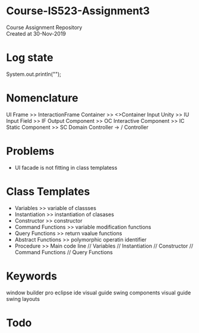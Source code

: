 # Course-IS523-Assignment3
Course Assignment Repository  
Created at 30-Nov-2019

# Log state
System.out.println("");

# Nomenclature
UI 
    Frame >> InteractionFrame
    Container >> <>Container
    Input Unity >> <unit>IU
    Input Field >> <unit>IF
    Output Component >> <unit> OC
    Interactive Component >> <unit>IC
    Static Component >> <unit> SC
Domain 
    Controller -> <domanclass> / <useCase>Controller


# Problems
- UI facade is not fitting in class templatess

# Class Templates
- Variables >> variable of classses
- Instantiation >> instantiation of clasases
- Constructor >> constructor
- Command Functions >> variable modification functions
- Query Functions >> return vaalue functions
- Abstract Functions >> polymorphic operatin identifier
- Procedure >> Main code line
// Variables
// Instantiation
// Constructor
// Command Functions
// Query Functions

# Keywords
window builder pro 
eclipse ide
visual guide swing components
visual guide swing layouts

# Todo



